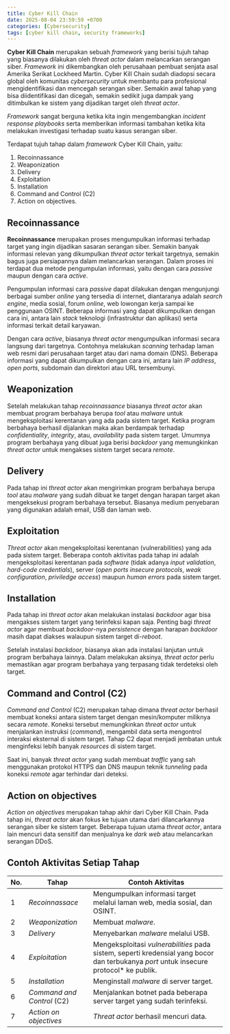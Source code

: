 ```yaml
---
title: Cyber Kill Chain
date: 2025-08-04 23:59:59 +0700
categories: [Cybersecurity]
tags: [cyber kill chain, security frameworks]
---
```


**Cyber Kill Chain** merupakan sebuah *framework* yang berisi tujuh tahap yang biasanya dilakukan oleh *threat actor* dalam melancarkan serangan siber. *Framework* ini dikembangkan oleh perusahaan pembuat senjata asal Amerika Serikat Lockheed Martin. Cyber Kill Chain sudah diadopsi secara global oleh komunitas *cybersecurity* untuk membantu para profesional mengidentifikasi dan mencegah serangan siber. Semakin awal tahap yang bisa diidentifikasi dan dicegah, semakin sedikit juga dampak yang ditimbulkan ke sistem yang dijadikan target oleh *threat actor*. 

*Framework* sangat berguna ketika kita ingin mengembangkan *incident response playbooks* serta memberikan informasi tambahan ketika kita melakukan investigasi terhadap suatu kasus serangan siber.

Terdapat tujuh tahap dalam *framework* Cyber Kill Chain, yaitu:
1. Recoinnassance
2. Weaponization
3. Delivery
4. Exploitation
5. Installation
6. Command and Control (C2)
7. Action on objectives.

## Recoinnassance
**Recoinnassance** merupakan proses mengumpulkan informasi terhadap target yang ingin dijadikan sasaran serangan siber. Semakin banyak informasi relevan yang dikumpulkan *threat actor* terkait targetnya, semakin bagus juga persiapannya dalam melancarkan serangan. Dalam proses ini terdapat dua metode pengumpulan informasi, yaitu dengan cara *passive* maupun dengan cara *active*.

Pengumpulan informasi cara *passive* dapat dilakukan dengan mengunjungi berbagai sumber *online* yang tersedia di internet, diantaranya adalah *search engine*, media sosial, forum *online*, web lowongan kerja sampai ke penggunaan OSINT. Beberapa informasi yang dapat dikumpulkan dengan cara ini, antara lain *stack* teknologi (infrastruktur dan aplikasi) serta informasi terkait detail karyawan.

Dengan cara *active*, biasanya *threat actor* mengumpulkan informasi secara langsung dari targetnya. Contohnya melakukan *scanning* terhadap laman web resmi dari perusahaan target atau dari nama domain (DNS). Beberapa informasi yang dapat dikumpulkan dengan cara ini, antara lain *IP address*, *open ports*, subdomain dan direktori atau URL tersembunyi.

## Weaponization
Setelah melakukan tahap *recoinnassance* biasanya *threat actor* akan membuat program berbahaya berupa *tool* atau *malware* untuk mengeksploitasi kerentanan yang ada pada sistem target. Ketika program berbahaya berhasil dijalankan maka akan berdampak terhadap *confidentiality*, *integrity*, atau, *availability* pada sistem target. Umumnya program berbahaya yang dibuat juga berisi *backdoor* yang memungkinkan *threat actor* untuk mengakses sistem target secara *remote*.

## Delivery
Pada tahap ini *threat actor* akan mengirimkan program berbahaya berupa *tool* atau *malware* yang sudah dibuat ke target dengan harapan target akan mengeksekusi program berbahaya tersebut. Biasanya medium penyebaran yang digunakan adalah email, USB dan laman web. 

## Exploitation
*Threat actor* akan mengeksploitasi kerentanan (vulnerabilities) yang ada pada sistem target. Beberapa contoh aktivitas pada tahap ini adalah mengeksploitasi kerentanan pada *software* (tidak adanya *input validation*, *hard-code credentials*), server (*open ports insecure protocols*, *weak configuration*, *priviledge access*) maupun *human errors* pada sistem target.

## Installation
Pada tahap ini *threat actor* akan melakukan instalasi *backdoor* agar bisa mengakses sistem target yang terinfeksi kapan saja. Penting bagi *threat actor* agar membuat *backdoor*-nya *persistence* dengan harapan *backdoor* masih dapat diakses walaupun sistem target di-*reboot*. 

Setelah instalasi *backdoor*, biasanya akan ada instalasi lanjutan untuk program berbahaya lainnya. Dalam melakukan aksinya, *threat actor* perlu memastikan agar program berbahaya yang terpasang tidak terdeteksi oleh target.

## Command and Control (C2)
*Command and Control* (C2) merupakan tahap dimana *threat actor* berhasil membuat koneksi antara sistem target dengan mesin/komputer miliknya secara *remote*. Koneksi tersebut memungkinkan *threat actor* untuk menjalankan instruksi (*command*), mengambil data serta mengontrol interaksi eksternal di sistem target. Tahap C2 dapat menjadi jembatan untuk menginfeksi lebih banyak *resources* di sistem target.

Saat ini, banyak *threat actor* yang sudah membuat *traffic* yang sah menggunakan protokol HTTPS dan DNS maupun teknik *tunneling* pada koneksi *remote* agar terhindar dari deteksi.

## Action on objectives
*Action on objectives* merupakan tahap akhir dari Cyber Kill Chain. Pada tahap ini, *threat actor* akan fokus ke tujuan utama dari dilancarkannya serangan siber ke sistem target. Beberapa tujuan utama *threat actor*, antara lain mencuri data sensitif dan menjualnya ke *dark web* atau melancarkan serangan DDoS.

## Contoh Aktivitas Setiap Tahap

| No. | Tahap | Contoh Aktivitas |
|---|---|---|
| 1 | *Recoinnassace* | Mengumpulkan informasi target melalui laman web, media sosial, dan OSINT. |
| 2 | *Weaponization* | Membuat *malware*. |
| 3 | *Delivery* | Menyebarkan *malware* melalui USB. |
| 4 | *Exploitation* | Mengeksploitasi *vulnerabilities* pada sistem, seperti kredensial yang bocor dan terbukanya *port* untuk insecure protocol* ke publik. |
| 5 | *Installation* | Menginstall *malware* di server target. |
| 6 | *Command and Control* (C2) | Menjalankan botnet pada beberapa server target yang sudah terinfeksi. |
| 7 | *Action on objectives* | *Threat actor* berhasil mencuri data. |